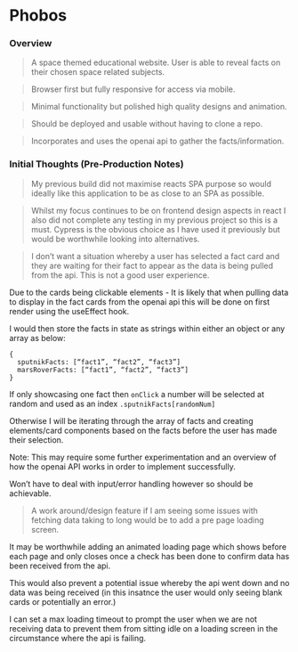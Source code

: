 # Phobos

### Overview

> A space themed educational website. User is able to reveal facts on their chosen space related subjects.

> Browser first but fully responsive for access via mobile. 

> Minimal functionality but polished high quality designs and animation.
 
> Should be deployed and usable without having to clone a repo.

> Incorporates and uses the openai api to gather the facts/information.

### Initial Thoughts (Pre-Production Notes)


> My previous build did not maximise reacts SPA purpose so would ideally like this application to be as close to an SPA as possible.


> Whilst my focus continues to be on frontend design aspects in react I also did not complete any testing in my previous project so this is a must. Cypress is the obvious choice as I have used it previously but would be worthwhile looking into alternatives.


> I don’t want a situation whereby a user has selected a fact card and they are waiting for their fact to appear as the data is being pulled from the api. This is not a good user experience.

Due to the cards being clickable elements - It is likely that when pulling data to display in the fact cards from the openai api this will be done on first render using the useEffect hook. 

I would then store the facts in state as strings within either an object or any array as below:


```
{
  sputnikFacts: [“fact1”, “fact2”, “fact3”]
  marsRoverFacts: [“fact1”, “fact2”, “fact3”]
}
```

If only showcasing one fact then ```onClick``` a number will be selected at random and used as an index ```.sputnikFacts[randomNum]```

Otherwise I will be iterating through the array of facts and creating elements/card components based on the facts before the user has made their selection.

Note: This may require some further experimentation and an overview of how the openai API works in order to implement successfully.

Won’t have to deal with input/error handling however so should be achievable. 


> A work around/design feature if I am seeing some issues with fetching data taking to long would be to add a pre page loading screen.

It may be worthwhile adding an animated loading page which shows before each page and only closes once a check has been done to confirm data has been received from the api. 

This would also prevent a potential issue whereby the api went down and no data was being received (in this insatnce the user would only seeing blank cards or potentially an error.)

I can set a max loading timeout to prompt the user when we are not receiving data to prevent them from sitting idle on a loading screen in the circumstance where the api is failing.


